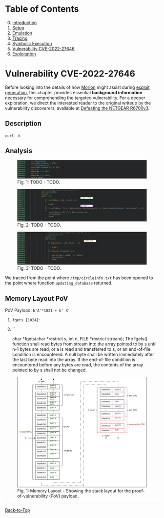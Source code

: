 # Table of Contents
0. [Introduction](../README.md#introduction)
1. [Setup](./1_setup.md)
2. [Emulation](./2_emulation.md)
3. [Tracing](./3_tracing.md)
4. [Symbolic Execution](./4_symbex.md)
5. [Vulnerability CVE-2022-27646](./5_vulnerability.md#vulnerability-cve-2022-27646)
6. [Exploitation](./6_exploitation.md)
<!--TODO--------------------------------------------------------------------------------------------
- [ ] Maybe move to 5_vulnerability.md
- [ ] What is the size of stack buffer `line`?
- [ ] Write text
    - Pre-auth remote code execution vulnerability in NETGEAR R6700v3 routers over the WAN interface
    - The vulnerability resides in binary `/bin/circled`, which occasionally fetches a file named `circleinfo.txt` from remote web servers. When parsed by the binary `circled`, a stack buffer overflow (CVE-2022-27646) can be triggered. Since the download requests from the routers miss certificate validation (CVE-2022-27644), attackers could trick routers to download malicious files (e.g. using DNS or TCP redirection), leading to arbitrary code execution on the routers. Since `circled` runs as root, attackers may gain full privileges on the routers.
    - SHA1 of `/bin/circled`: ac86472cdeccd01165718b1b759073b9e6b665e9
    - In case of a crash, the binary restarts (used to defeat ASRL)
    - Read file `circleinfo.txt` line by line (`fgets` - 1024 bytes), parse two strings per line (`sscanf`) and write them to two stack variables (size 256) without size checking -> stack buffer overflow
--------------------------------------------------------------------------------------------------->
# Vulnerability CVE-2022-27646
Before looking into the details of how [Morion](https://github.com/pdamian/morion) might assist
during [exploit generation](./6_exploitation.md), this chapter provides essential **background
information** necessary for comprehending the targeted vulnerability. For a deeper exploration, we
direct the interested reader to the original writeup by the vulnerability discoverers, available at
[Defeating the NETGEAR R6700v3](https://www.synacktiv.com/en/publications/pwn2own-austin-2021-defeating-the-netgear-r6700v3.html).
## Description
`curl -k`

## Analysis

<figure>
  <img src="../images/RE_Vuln_01.svg" alt=""/>
  <figcaption>
    Fig. 1: TODO - TODO.
  </figcaption>
</figure>

<figure>
  <img src="../images/RE_Vuln_02.svg" alt=""/>
  <figcaption>
    Fig. 2: TODO - TODO.
  </figcaption>
</figure>

<figure>
  <img src="../images/RE_Vuln_03.svg" alt=""/>
  <figcaption>
    Fig. 3: TODO - TODO.
  </figcaption>
</figure>

We traced from the point where `/tmp/circleinfo.txt` has been opened to the point where function
`updating_database` returned.

## Memory Layout PoV
PoV Payload: `b'A'*1021 + b' X'`

1. `fgets [1024]`: 
2. ``

      char *fgets(char *restrict s, int n, FILE *restrict stream);
       The fgets() function shall read bytes from stream into the array
       pointed to by s until n-1 bytes are read, or a <newline> is read
       and transferred to s, or an end-of-file condition is encountered.
       A null byte shall be written immediately after the last byte read
       into the array.  If the end-of-file condition is encountered
       before any bytes are read, the contents of the array pointed to
       by s shall not be changed.

<figure>
  <img src="../images/Memory_Layout-PoV.svg" alt="Memory Layout PoV"/>
  <figcaption>
    Fig. 1: Memory Layout - Showing the stack layout for the proof-of-vulnerability (PoV) payload.
  </figcaption>
</figure>

----------------------------------------------------------------------------------------------------
[Back-to-Top](./5_vulnerability.md#table-of-contents)